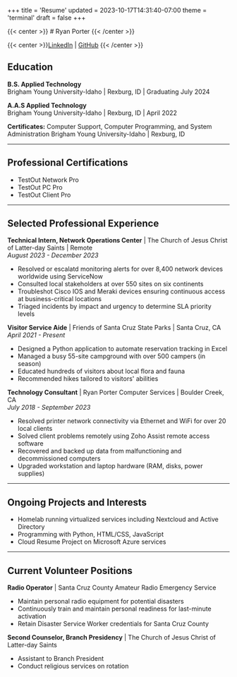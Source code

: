 +++
title = 'Resume'
updated = 2023-10-17T14:31:40-07:00
theme = 'terminal'
draft = false
+++

{{< center >}} # Ryan Porter {{< /center >}}

{{< center >}}[LinkedIn](https://linkedin.com/in/ryaninthewoods) | [GitHub](https://github.com/PorterRyan) {{< /center >}}

## Education
**B.S. Applied Technology**  
Brigham Young University-Idaho | Rexburg, ID | Graduating July 2024

**A.A.S Applied Technology**  
Brigham Young University-Idaho | Rexburg, ID | April 2022

**Certificates:** Computer Support, Computer Programming, and System Administration
Brigham Young University-Idaho | Rexburg, ID

---

## Professional Certifications  
- TestOut Network Pro
- TestOut PC Pro
- TestOut Client Pro

---

## Selected Professional Experience  
**Technical Intern, Network Operations Center** | The Church of Jesus Christ of Latter-day Saints | Remote  
_August 2023 - December 2023_  
- Resolved or escalatd monitoring alerts for over 8,400 network devices worldwide using ServiceNow
- Consulted local stakeholders at over 550 sites on six continents
- Troubleshot Cisco IOS and Meraki devices ensuring continuous access at business-critical locations
- Triaged incidents by impact and urgency to determine SLA priority levels

**Visitor Service Aide** | Friends of Santa Cruz State Parks | Santa Cruz, CA  
_April 2021 - Present_  
- Designed a Python application to automate reservation tracking in Excel
- Managed a busy 55-site campground with over 500 campers (in season)
- Educated hundreds of visitors about local flora and fauna
- Recommended hikes tailored to visitors' abilities

**Technology Consultant** | Ryan Porter Computer Services | Boulder Creek, CA  
_July 2018 - September 2023_  
- Resolved printer network connectivity via Ethernet and WiFi for over 20 local clients
- Solved client problems remotely using Zoho Assist remote access software
- Recovered and backed up data from malfunctioning and decommissioned computers
- Upgraded workstation and laptop hardware (RAM, disks, power supplies)

---

## Ongoing Projects and Interests  
- Homelab running virtualized services including Nextcloud and Active Directory
- Programming with Python, HTML/CSS, JavaScript
- Cloud Resume Project on Microsoft Azure services

---

## Current Volunteer Positions
**Radio Operator** | Santa Cruz County Amateur Radio Emergency Service  
- Maintain personal radio equipment for potential disasters
- Continuously train and maintain personal readiness for last-minute activation
- Retain Disaster Service Worker credentials for Santa Cruz County  

**Second Counselor, Branch Presidency** | The Church of Jesus Christ of Latter-day Saints  
- Assistant to Branch President
- Conduct religious services on rotation